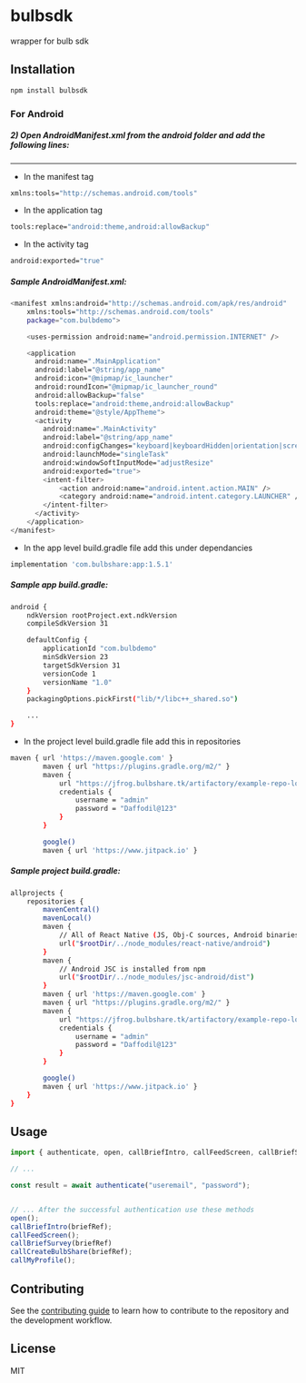 # bulbsdk

wrapper for bulb sdk

## Installation

```sh
npm install bulbsdk
```
### For Android

##### 2) Open AndroidManifest.xml from the android folder and add the following lines:

---

- In the manifest tag

```sh
xmlns:tools="http://schemas.android.com/tools"
```

- In the application tag

```sh
tools:replace="android:theme,android:allowBackup"
```

- In the activity tag

```sh
android:exported="true"
```

##### Sample AndroidManifest.xml:

```sh
<manifest xmlns:android="http://schemas.android.com/apk/res/android"
    xmlns:tools="http://schemas.android.com/tools"
    package="com.bulbdemo">

    <uses-permission android:name="android.permission.INTERNET" />

    <application
      android:name=".MainApplication"
      android:label="@string/app_name"
      android:icon="@mipmap/ic_launcher"
      android:roundIcon="@mipmap/ic_launcher_round"
      android:allowBackup="false"
      tools:replace="android:theme,android:allowBackup"
      android:theme="@style/AppTheme">
      <activity
        android:name=".MainActivity"
        android:label="@string/app_name"
        android:configChanges="keyboard|keyboardHidden|orientation|screenSize|uiMode"
        android:launchMode="singleTask"
        android:windowSoftInputMode="adjustResize"
        android:exported="true">
        <intent-filter>
            <action android:name="android.intent.action.MAIN" />
            <category android:name="android.intent.category.LAUNCHER" />
        </intent-filter>
      </activity>
    </application>
</manifest>
```

- In the app level build.gradle file add this under dependancies

```sh
implementation 'com.bulbshare:app:1.5.1'
```

##### Sample app build.gradle:

```sh
android {
    ndkVersion rootProject.ext.ndkVersion
    compileSdkVersion 31

    defaultConfig {
        applicationId "com.bulbdemo"
        minSdkVersion 23
        targetSdkVersion 31
        versionCode 1
        versionName "1.0"
    }
    packagingOptions.pickFirst("lib/*/libc++_shared.so")

    ... 
}
```

- In the project level build.gradle file add this in repositories

```sh
maven { url 'https://maven.google.com' }
        maven { url "https://plugins.gradle.org/m2/" }
        maven {
            url "https://jfrog.bulbshare.tk/artifactory/example-repo-local"
            credentials {
                username = "admin"
                password = "Daffodil@123"
            }
        }

        google()
        maven { url 'https://www.jitpack.io' }
```

##### Sample project build.gradle:
```sh
allprojects {
    repositories {
        mavenCentral()
        mavenLocal()
        maven {
            // All of React Native (JS, Obj-C sources, Android binaries) is installed from npm
            url("$rootDir/../node_modules/react-native/android")
        }
        maven {
            // Android JSC is installed from npm
            url("$rootDir/../node_modules/jsc-android/dist")
        }
        maven { url 'https://maven.google.com' }
        maven { url "https://plugins.gradle.org/m2/" }
        maven {
            url "https://jfrog.bulbshare.tk/artifactory/example-repo-local"
            credentials {
                username = "admin"
                password = "Daffodil@123"
            }
        }

        google()
        maven { url 'https://www.jitpack.io' }
    }
}

```

## Usage

```js
import { authenticate, open, callBriefIntro, callFeedScreen, callBriefSurvey, callCreateBulbShare, callMyProfile  } from "bulbsdk";

// ...

const result = await authenticate("useremail", "password");


// ... After the successful authentication use these methods
open();
callBriefIntro(briefRef);
callFeedScreen();
callBriefSurvey(briefRef)
callCreateBulbShare(briefRef);
callMyProfile();
```

## Contributing

See the [contributing guide](CONTRIBUTING.md) to learn how to contribute to the repository and the development workflow.

## License

MIT
